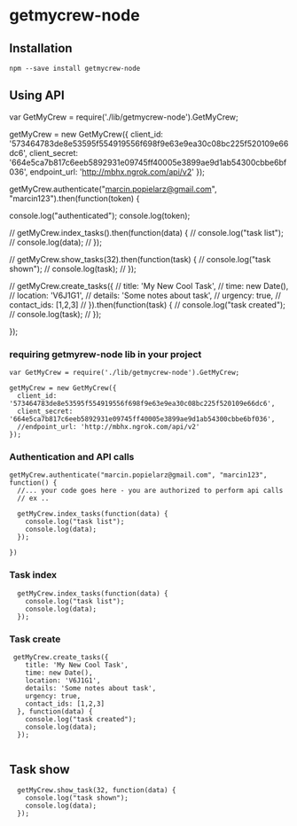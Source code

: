 # getmycrew-node

## Installation
`npm --save install getmycrew-node`

## Using API


var GetMyCrew = require('./lib/getmycrew-node').GetMyCrew;

getMyCrew = new GetMyCrew({
  client_id: '573464783de8e53595f554919556f698f9e63e9ea30c08bc225f520109e66dc6',
  client_secret: '664e5ca7b817c6eeb5892931e09745ff40005e3899ae9d1ab54300cbbe6bf036',
  endpoint_url: 'http://mbhx.ngrok.com/api/v2'
});

getMyCrew.authenticate("marcin.popielarz@gmail.com", "marcin123").then(function(token) {

  console.log("authenticated");
  console.log(token);

  // getMyCrew.index_tasks().then(function(data) {
  //   console.log("task list");
  //   console.log(data);
  // });

  // getMyCrew.show_tasks(32).then(function(task) {
  //   console.log("task shown");
  //   console.log(task);
  // });

  // getMyCrew.create_tasks({
  //   title: 'My New Cool Task',
  //   time: new Date(),
  //   location: 'V6J1G1',
  //   details: 'Some notes about task',
  //   urgency: true,
  //   contact_ids: [1,2,3]
  // }).then(function(task) {
  //   console.log("task created");
  //   console.log(task);
  // });

});
### requiring getmyrew-node lib in your project

```
var GetMyCrew = require('./lib/getmycrew-node').GetMyCrew;

getMyCrew = new GetMyCrew({
  client_id: '573464783de8e53595f554919556f698f9e63e9ea30c08bc225f520109e66dc6',
  client_secret: '664e5ca7b817c6eeb5892931e09745ff40005e3899ae9d1ab54300cbbe6bf036',
  //endpoint_url: 'http://mbhx.ngrok.com/api/v2'
});

```

### Authentication and API calls

```
getMyCrew.authenticate("marcin.popielarz@gmail.com", "marcin123", function() {
  //... your code goes here - you are authorized to perform api calls
  // ex ..
  
  getMyCrew.index_tasks(function(data) {
    console.log("task list");
    console.log(data);
  });

})

```

### Task index

```
  getMyCrew.index_tasks(function(data) {
    console.log("task list");
    console.log(data);
  });
```

### Task create

```
 getMyCrew.create_tasks({
    title: 'My New Cool Task',
    time: new Date(),
    location: 'V6J1G1',
    details: 'Some notes about task',
    urgency: true,
    contact_ids: [1,2,3]
  }, function(data) {
    console.log("task created");
    console.log(data);
  });
  
```

## Task show

```
  getMyCrew.show_task(32, function(data) {
    console.log("task shown");
    console.log(data);
  });
```

